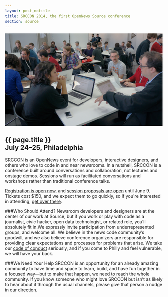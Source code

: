 ```yaml
---
layout: post_notitle
title: SRCCON 2014, the first OpenNews Source conference
section: source
---
```

<img src="/media/img/srccon.jpg" class="topline">

<h2>{{ page.title }}<br>July 24–25, Philadelphia</h2>

<p class="bodybig"><a href="http://srccon.org">SRCCON</a> is an OpenNews event for developers, interactive designers, and others who love to code in and near newsrooms. In a nutshell, SRCCON is a conference built around conversations and collaboration, not lectures and onstage demos. Sessions will run as facilitated conversations and workshops rather than traditional conference talks.</p>

[Registration is open now](/register), and [session proposals are open](http://srccon.org/sessions) until June 9. Tickets cost $150, and we expect them to go quickly, so if you're interested in attending, [get over there](http://srccon.org/register).

###Who Should Attend?
Newsroom developers and designers are at the center of our work at Source, but if you work or play with code as a journalist, civic hacker, open data technologist, or related role, you’ll absolutely fit in.We expressly invite participation from underrepresented groups, and welcome all. We believe in the news code community’s goodwill, and we also believe conference organizers are responsible for providing clear expectations and processes for problems that arise. We take our [code of conduct](http://srccon.org/conduct) seriously, and if you come to Philly and feel vulnerable, we will have your back.

###We Need Your Help
SRCCON is an opportunity for an already amazing community to have time and space to learn, build, and have fun together in a focused way—but to make that happen, we need to reach the whole community. If you know someone who might love SRCCON but isn’t as likely to hear about it through the usual channels, please give that person a nudge in our direction.
